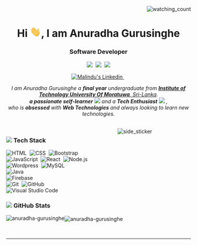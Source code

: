 <p align="right"> 
<img src="https://komarev.com/ghpvc/?username=anuradha-gurusinghe&color=brightgreen" alt="watching_count" />
</p>

<h1 align="center">Hi <img src="https://raw.githubusercontent.com/ABSphreak/ABSphreak/master/gifs/Hi.gif" width="30px">, I am Anuradha Gurusinghe </h1>
<h3 align="center">Software Developer</h3>

<p align="center">
  <img src="https://img.shields.io/badge/Age-24-blue" />&nbsp;
  <img src="https://img.shields.io/badge/Lives-Sri%20Lanka-success" />&nbsp;
  <img src="https://img.shields.io/badge/Languages-English%20%26%20Sinhala-orange" />
</p>

<p align="center">
<a href="https://www.linkedin.com/in/anuradha-gurusinghe-3bab37196">
    <img alt="Malindu's Linkedin" width="22px" src="https://raw.githubusercontent.com/peterthehan/peterthehan/master/assets/linkedin.svg" />
</a>&nbsp;

</p>

<p align="center">
  <em>
    I am Anuradha Gurusinghe a <b>final year</b> undergraduate from <a href="https://itum.mrt.ac.lk/"> <b>Institute of Technology University Of Moratuwa</b>, Sri-Lanka</a>. <br>
    <b>a passionate self-learner</b> <img src="https://github.com/TheDudeThatCode/TheDudeThatCode/blob/master/Assets/Developer.gif" width="30px"> and a <b>Tech Enthusiast</b>&nbsp;<img src="https://github.com/TheDudeThatCode/TheDudeThatCode/blob/master/Assets/Designer.gif" width="36px">&nbsp,<br>who is <b>obsessed</b>
    with <b>Web Technologies</b> and always looking to learn new technologies.
  </em> 
  <br>

</p>


<br/>
<img align="right" width=200px height=200px alt="side_sticker" src="https://media.giphy.com/media/TEnXkcsHrP4YedChhA/giphy.gif" />

### <img src="https://media.giphy.com/media/iY8CRBdQXODJSCERIr/giphy.gif" width="30px">&nbsp;**Tech Stack**

![HTML](https://img.shields.io/badge/-HTML-05122A?style=flat&logo=HTML5)&nbsp;
![CSS](https://img.shields.io/badge/-CSS-05122A?style=flat&logo=CSS3&logoColor=1572B6)&nbsp;
![Bootstrap](https://img.shields.io/badge/-Bootstrap-05122A?style=flat&logo=bootstrap&logoColor=563D7C)
<br />
![JavaScript](https://img.shields.io/badge/-JavaScript-05122A?style=flat&logo=javascript)&nbsp;
![React](https://img.shields.io/badge/-React-05122A?style=flat&logo=react)&nbsp;
![Node.js](https://img.shields.io/badge/-Node.js-05122A?style=flat&logo=node.js)&nbsp;
<br />
![Wordpress](https://img.shields.io/badge/-Wordpress-05122A?style=flat&logo=Wordpress)&nbsp;
![MySQL](https://img.shields.io/badge/-MySQL-05122A?style=flat&logo=MySQL)&nbsp;
<br />
![Java](https://img.shields.io/badge/-Java-05122A?style=flat&logo=Java&logoColor=FFA518)&nbsp;
<br />
![Firebase](https://img.shields.io/badge/-Firebase-05122A?style=flat&logo=Firebase)&nbsp;
<br />
![Git](https://img.shields.io/badge/-Git-05122A?style=flat&logo=git)&nbsp;
![GitHub](https://img.shields.io/badge/-GitHub-05122A?style=flat&logo=github)&nbsp;
<br />
![Visual Studio Code](https://img.shields.io/badge/-Visual%20Studio%20Code-05122A?style=flat&logo=visual-studio-code&logoColor=007ACC)&nbsp;

<!-- ## &#x1f4c8; GitHub Stats -->
### <img src="https://media.giphy.com/media/iY8CRBdQXODJSCERIr/giphy.gif" width="30px">&nbsp;**GitHub Stats**

<p align="left"><img align="left" src="https://github-readme-stats.vercel.app/api/top-langs?username=anuradha-gurusinghe&show_icons=true&locale=en&layout=compact&theme=radical" alt="anuradha-gurusinghe" /></p>

 
 <p><img align="center" src="https://github-readme-streak-stats.herokuapp.com/?user=anuradha-gurusinghe&theme=radical" alt="anuradha-gurusinghe" /></p>
 
 <br/>
 
<!-- ![GitHub Activity Graph](https://activity-graph.herokuapp.com/graph?username=lkmSasanga&bg_color=000000&color=4fff67&line=4fff67&point=ffffff&area=true&hide_border=true)   -->

-----


